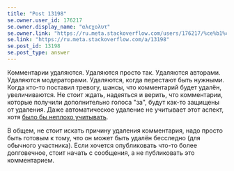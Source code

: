 ```yaml
---
title: "Post 13198"
se.owner.user_id: 176217
se.owner.display_name: "αλεχολυτ"
se.owner.link: "https://ru.meta.stackoverflow.com/users/176217/%ce%b1%ce%bb%ce%b5%cf%87%ce%bf%ce%bb%cf%85%cf%84"
se.link: "https://ru.meta.stackoverflow.com/a/13198"
se.post_id: 13198
se.post_type: answer
---
```

<p>Комментарии удаляются. Удаляются просто так. Удаляются авторами. Удаляются модераторами. Удаляются, когда перестают быть нужными. Когда кто-то поставил тревогу, шансы, что комментарий будет удалён, увеличиваются. Не стоит ждать, надеяться и верить, что комментарии, которые получили дополнительно голоса &quot;за&quot;, будут как-то защищены от удаления. Даже автоматическое удаление не учитывает этот аспект, хотя <a href="https://ru.meta.stackoverflow.com/q/8137/176217">было бы неплохо учитывать</a>.</p>
<p>В общем, не стоит искать причину удаления комментария, надо просто быть готовым к тому, что он может быть удалён бесследно (для обычного участника). Если хочется опубликовать что-то более долговечное, стоит начать с сообщения, а не публиковать это комментарием.</p>
